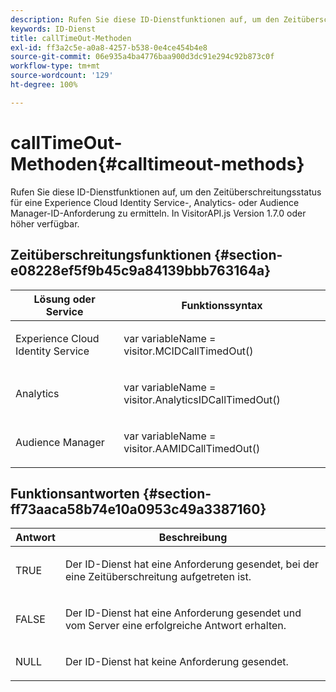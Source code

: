 ```yaml
---
description: Rufen Sie diese ID-Dienstfunktionen auf, um den Zeitüberschreitungsstatus für eine Experience Cloud Identity Service-, Analytics- oder Audience Manager-ID-Anforderung zu ermitteln. In VisitorAPI.js Version 1.7.0 oder höher verfügbar.
keywords: ID-Dienst
title: callTimeOut-Methoden
exl-id: ff3a2c5e-a0a8-4257-b538-0e4ce454b4e8
source-git-commit: 06e935a4ba4776baa900d3dc91e294c92b873c0f
workflow-type: tm+mt
source-wordcount: '129'
ht-degree: 100%

---
```


# callTimeOut-Methoden{#calltimeout-methods}

Rufen Sie diese ID-Dienstfunktionen auf, um den Zeitüberschreitungsstatus für eine Experience Cloud Identity Service-, Analytics- oder Audience Manager-ID-Anforderung zu ermitteln. In VisitorAPI.js Version 1.7.0 oder höher verfügbar.

## Zeitüberschreitungsfunktionen  {#section-e08228ef5f9b45c9a84139bbb763164a}

<table id="table_B3ACE584B3224D838070D32A8462EF28"> 
 <thead> 
  <tr> 
   <th colname="col1" class="entry"> Lösung oder Service </th> 
   <th colname="col2" class="entry"> Funktionssyntax </th> 
  </tr> 
 </thead>
 <tbody> 
  <tr> 
   <td colname="col1"> <p>Experience Cloud Identity Service </p> </td> 
   <td colname="col2"> <p> <span class="codeph">var <span class="varname"> variableName</span> = visitor.MCIDCallTimedOut()</span> </p> </td> 
  </tr> 
  <tr> 
   <td colname="col1"> <p> <span class="keyword"> Analytics</span> </p> </td> 
   <td colname="col2"> <p> <span class="codeph">var <span class="varname"> variableName</span> = visitor.AnalyticsIDCallTimedOut()</span> </p> </td> 
  </tr> 
  <tr> 
   <td colname="col1"> <p> <span class="keyword"> Audience Manager</span> </p> </td> 
   <td colname="col2"> <p> <span class="codeph">var <span class="varname"> variableName</span> = visitor.AAMIDCallTimedOut()</span> </p> </td> 
  </tr> 
 </tbody> 
</table>

## Funktionsantworten {#section-ff73aaca58b74e10a0953c49a3387160}

<table id="table_5D08A5DD6FD04F94818B0E8B790D3136"> 
 <thead> 
  <tr> 
   <th colname="col1" class="entry"> Antwort </th> 
   <th colname="col2" class="entry"> Beschreibung </th> 
  </tr> 
 </thead>
 <tbody> 
  <tr> 
   <td colname="col1"> <p> <span class="codeph"> TRUE</span> </p> </td> 
   <td colname="col2"> <p>Der ID-Dienst hat eine Anforderung gesendet, bei der eine Zeitüberschreitung aufgetreten ist. </p> </td> 
  </tr> 
  <tr> 
   <td colname="col1"> <p> <span class="codeph"> FALSE</span> </p> </td> 
   <td colname="col2"> <p>Der ID-Dienst hat eine Anforderung gesendet und vom Server eine erfolgreiche Antwort erhalten. </p> </td> 
  </tr> 
  <tr> 
   <td colname="col1"> <p> <span class="codeph"> NULL</span> </p> </td> 
   <td colname="col2"> <p>Der ID-Dienst hat keine Anforderung gesendet. </p> </td> 
  </tr> 
 </tbody> 
</table>
